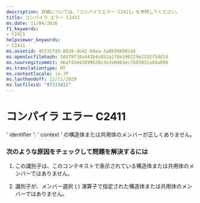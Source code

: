 ```yaml
---
description: 詳細については、「コンパイラエラー C2411」を参照してください。
title: コンパイラ エラー C2411
ms.date: 11/04/2016
f1_keywords:
- C2411
helpviewer_keywords:
- C2411
ms.assetid: 453317d3-0629-4b42-b8ea-3a0b39698ca5
ms.openlocfilehash: 5dd79f38a443b4c651a1f0e196229e2192f54d24
ms.sourcegitcommit: d6af41e42699628c3e2e6063ec7b03931a49a098
ms.translationtype: MT
ms.contentlocale: ja-JP
ms.lasthandoff: 12/11/2020
ms.locfileid: "97313412"
---
```

# <a name="compiler-error-c2411"></a>コンパイラ エラー C2411

' identifier ': ' context ' の構造体または共用体のメンバーが正しくありません。

### <a name="to-fix-by-checking-the-following-possible-causes"></a>次のような原因をチェックして問題を解決するには

1. この識別子は、このコンテキストで表示されている構造体または共用体のメンバーではありません。

1. 識別子が、メンバー選択 (.) 演算子で指定された構造体または共用体のメンバーではありません。
